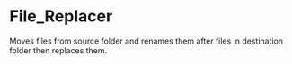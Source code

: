 # File_Replacer
Moves files from source folder and renames them after files in destination folder then replaces them.
